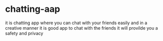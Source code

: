 # chatting-aap
it is chatting app where you can chat with your friends easily and in a creative manner it is good app to chat with the friends it will provilde you a safety and privacy
